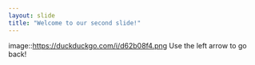 ```yaml
---
layout: slide
title: "Welcome to our second slide!"
---
```

image::https://duckduckgo.com/i/d62b08f4.png
Use the left arrow to go back!

